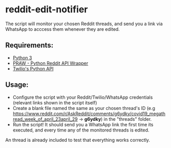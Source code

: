 # reddit-edit-notifier

The script will monitor your chosen Reddit threads, and send you a link via WhatsApp to acccess them whenever they are edited.

## Requirements:
* [Python 3](https://www.python.org/])
* [PRAW - Python Reddit API Wrapper](https://praw.readthedocs.io/en/latest/)
* [Twilio's Python API](https://www.twilio.com/docs/libraries/python)

## Usage:
* Configure the script with your Reddit/Twilio/WhatsApp credentials (relevant links shown in the script itself)
* Create a blank file named the same as your chosen thread's ID (e.g https://www.reddit.com/r/AskReddit/comments/g6ydky/covid19_megathread_week_of_april_23april_29 -> **g6ydky**) in the "threads" folder.
* Run the script! It should send you a WhatsApp link the first time its executed, and every time any of the monitored threads is edited.


An thread is already included to test that everything works correctly.
